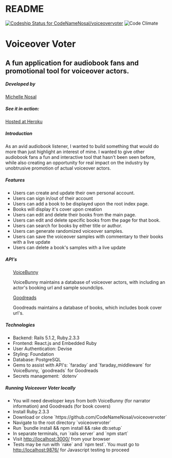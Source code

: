 # README

[ ![Codeship Status for CodeNameNosal/voiceovervoter](https://app.codeship.com/projects/88fffe30-60c0-0135-2505-76aad5b2ecb8/status?branch=master)](https://app.codeship.com/projects/239540)
![Code Climate](https://codeclimate.com/github/CodeNameNosal/voiceovervoter.png)

<h1>Voiceover Voter</h1>
<h2>A fun application for audiobook fans and promotional tool for voiceover actors.</h2>

<h5>Developed by</h5>
<a href="https://github.com/CodeNameNosal">Michelle Nosal</a>

<h5>See it in action:</h5>
<a href="https://voiceovervoter.herokuapp.com">Hosted at Heroku</a>

<h5>Introduction</h5>
<p>As an avid audiobook listener, I wanted to build something that would do more than just highlight an interest of mine. I wanted to give other audiobook fans a fun and interactive tool that hasn't been seen before, while also creating an opportunity for real impact on the industry by unobtrusive promotion of actual voiceover actors.</p>

<h5>Features</h5>
<ul>
<li>Users can create and update their own personal account.</li>
<li>Users can sign in/out of their account</li>
<li>Users can add a book to be displayed upon the root index page.</li>
<li>Books will display it's cover upon creation</li>
<li>Users can edit and delete their books from the main page.</li>
<li>Users can edit and delete specific books from the page for that book.</li>
<li>Users can search for books by either title or author.</li>
<li>Users can generate randomized voiceover samples.</li>
<li>Users can save the voiceover samples with commentary to their books with a live update</li>
<li>Users can delete a book's samples with a live update</li>
</ul>

<h5>API's</h5>
<ul>
<a href="https://voicebunny.com/api/">VoiceBunny</a>
<p>VoiceBunny maintains a database of voiceover actors, with including an actor's booking url and sample soundclips.</p>
<a href="https://www.goodreads.com/api">Goodreads</a>
<p>Goodreads maintains a database of books, which includes book cover url's.</p>
</ul>

<h5>Technologies</h5>
<ul>
<li>Backend: Rails 5.1.2, Ruby.2.3.3</li>
<li>Frontend: React.js and Embedded Ruby</li>
<li>User Authentication: Devise</li>
<li>Styling: Foundation</li>
<li>Database: PostgreSQL</li>
<li>Gems to assist with API's: `faraday` and `faraday_middleware` for VoiceBunny, `goodreads` for Goodreads</li>
<li>Secrets management: `dotenv`</li>
</ul>

<h5>Running Voiceover Voter locally</h5>
<ul>
<li>You will need developer keys from both VoiceBunny (for narrator information) and Goodreads (for book covers)</li>
<li>Install Ruby.2.3.3</li>
<li>Download or clone `https://github.com/CodeNameNosal/voiceovervoter`</li>
<li>Navigate to the root directory `voiceovervoter`</li>
<li>Run `bundle install && npm install && rake db:setup`</li>
<li>In separate terminals, run `rails server` and `npm start`</li>
<li>Visit <a href='http://localhost:3000/'>http://localhost:3000/</a> from your browser</li>
<li>Tests may be run with `rake` and `npm test`. You must go to <a href='http://localhost:9876/'>http://localhost:9876/</a> for Javascript testing to proceed</li>
</ul>
